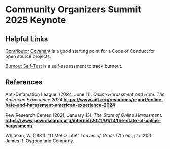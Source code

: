 # Community Organizers Summit 2025 Keynote

## Helpful Links

[Contributor Covenant](https://www.contributor-covenant.org/) is a good starting point for a Code of Conduct for open source projects.

[Burnout Self-Test](https://cdn.ymaws.com/www.palibraries.org/resource/collection/9E7F69CE-5257-4353-B71B-905854B5FA6B/Self-CareBurnoutSelf-Test.pdf) is a self-assessment to track burnout.

## References
Anti-Defamation League. (2024, June 11). _Online Harassment and Hate: The American Experience 2024_ **https://www.adl.org/resources/report/online-hate-and-harassment-american-experience-2024**

Pew Research Center. (2021, January 13). _The State of Online Harassment._ **https://www.pewresearch.org/internet/2021/01/13/the-state-of-online-harassment/**

Whitman, W. (1881). "O Me! O Life!" _Leaves of Grass_ (7th ed., pp. 215). James R. Osgood and Company.
